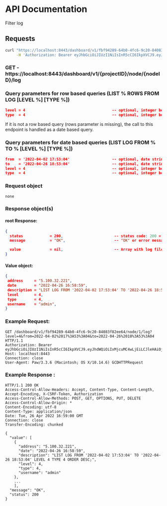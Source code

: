# API Documentation

Filter log

## Requests

```sh
curl "https://localhost:8443/dashboard/v1/fbf94289-64b0-4fc6-9c20-84083f82ee64/node/1/log?level=4&from=2022-04-02%2017%3A53%3A04&to=2022-04-26%2018%3A53%3A04" \
     -H 'Authorization: Bearer eyJhbGciOiJIUzI1NiIsInR5cCI6IkpXVCJ9.eyJhdWQiOiIxMjcuMC4wLjEiLCJleHAiOjE2NTEwMTE4NzUsImp0aSI6IjEiLCJpYXQiOjE2NTA5ODE4NzUsImlzcyI6IlNRTGl0ZSBDbG91ZCBXZWIgU2VydmVyIiwibmJmIjoxNjUwOTgxODc1LCJzdWIiOiJzcWxpdGVjbG91ZC5pbyJ9.naId5iK5LSm9b52XvQVKytkQmFzTeDjSyamcGYVwWPs'
```

### **GET** - https://localhost:8443/dashboard/v1/{projectID}/node/{nodeID}/log

### Query parameters for row based queries (LIST % ROWS FROM LOG [LEVEL %] [TYPE %])

```json
level = 4                                       -- optional, integer between 0..5 (default = 4)
type  = 4                                       -- optional, integer between 1..8 (default = 4)
```

If it is not a row based query (rows parameter is missing), the call to this endpoint is handled as a date based query.

### Query parameters for date based queries (LIST LOG FROM % TO % [LEVEL %] [TYPE %])

```json
from  = '2022-04-02 17:53:04'                   -- optional, date string in SQL format (default = now minus one day)
to    = '2022-04-26 18:53:04'                   -- optional, date string in SQL format (default = now)
level = 4                                       -- optional, integer between 0..5 (default = 4)
type  = 4                                       -- optional, integer between 1..8 (default = 4)
```

### Request object

```code
none
```

### Response object(s)

#### root Response:

```json
{
  status            = 200,                       -- status code: 200 = no error, error otherwise
  message           = "OK",                      -- "OK" or error message

  value             = nil,                       -- Array with log file
}
```

#### Value object:

```json
{
 address     = "5.100.32.221",
 date        = "2022-04-26 16:58:59",
 description = "LIST LOG FROM '2022-04-02 17:53:04' TO '2022-04-26 18:53:04' LEVEL 4 TYPE 4 ORDER DESC;",
 level       = 4,
 type        = 4,
 username    = "admin",
}
```

### Example Request:

```http
GET /dashboard/v1/fbf94289-64b0-4fc6-9c20-84083f82ee64/node/1/log?level=4&from=2022-04-02%2017%3A53%3A04&to=2022-04-26%2018%3A53%3A04 HTTP/1.1
Authorization: Bearer eyJhbGciOiJIUzI1NiIsInR5cCI6IkpXVCJ9.eyJhdWQiOiIxMjcuMC4wLjEiLCJleHAiOjE2NTEwMTE4NzUsImp0aSI6IjEiLCJpYXQiOjE2NTA5ODE4NzUsImlzcyI6IlNRTGl0ZSBDbG91ZCBXZWIgU2VydmVyIiwibmJmIjoxNjUwOTgxODc1LCJzdWIiOiJzcWxpdGVjbG91ZC5pbyJ9.naId5iK5LSm9b52XvQVKytkQmFzTeDjSyamcGYVwWPs
Host: localhost:8443
Connection: close
User-Agent: Paw/3.3.6 (Macintosh; OS X/10.14.6) GCDHTTPRequest
```

### Example Response :

```http
HTTP/1.1 200 OK
Access-Control-Allow-Headers: Accept, Content-Type, Content-Length, Accept-Encoding, X-CSRF-Token, Authorization
Access-Control-Allow-Methods: POST, GET, OPTIONS, PUT, DELETE
Access-Control-Allow-Origin: *
Content-Encoding: utf-8
Content-Type: application/json
Date: Tue, 26 Apr 2022 16:59:00 GMT
Connection: close
Transfer-Encoding: chunked

{
  "value": [
    {
      "address": "5.100.32.221",
      "date": "2022-04-26 16:58:59",
      "description": "LIST LOG FROM '2022-04-02 17:53:04' TO '2022-04-26 18:53:04' LEVEL 4 TYPE 4 ORDER DESC;",
      "level": 4,
      "type": 4,
      "username": "admin"
    },
    ...
    ],
  "message": "OK",
  "status": 200
}  
```